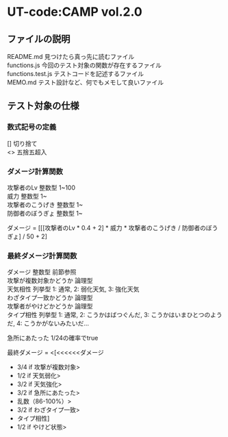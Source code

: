 # UT-code:CAMP vol.2.0

## ファイルの説明
README.md          見つけたら真っ先に読むファイル  
functions.js       今回のテスト対象の関数が存在するファイル  
functions.test.js  テストコードを記述するファイル  
MEMO.md            テスト設計など、何でもメモして良いファイル  

## テスト対象の仕様
### 数式記号の定義
[] 切り捨て  
<> 五捨五超入  

### ダメージ計算関数
攻撃者のLv        整数型 1~100  
威力              整数型 1~  
攻撃者のこうげき  整数型 1~  
防御者のぼうぎょ  整数型 1~  
  
ダメージ = [[[攻撃者のLv * 0.4 + 2] * 威力 * 攻撃者のこうげき / 防御者のぼうぎょ] / 50 + 2]  

### 最終ダメージ計算関数
ダメージ               整数型 前節参照  
攻撃が複数対象かどうか 論理型  
天気相性               列挙型 1: 通常, 2: 弱化天気, 3: 強化天気  
わざタイプ一致かどうか 論理型  
攻撃者がやけどかどうか 論理型  
タイプ相性             列挙型 1: 通常, 2: こうかはばつぐんだ, 3: こうかはいまひとつのようだ, 4: こうかがないみたいだ...  
  
急所にあたった 1/24の確率でtrue  
  
最終ダメージ = <[<<<<<<ダメージ  
  * 3/4 if 攻撃が複数対象>  
  * 1/2 if 天気弱化>  
  * 3/2 if 天気強化>  
  * 3/2 if 急所にあたった>  
  * 乱数（86-100%）>  
  * 3/2 if わざタイプ一致>  
  * タイプ相性]  
  * 1/2 if やけど状態>  
